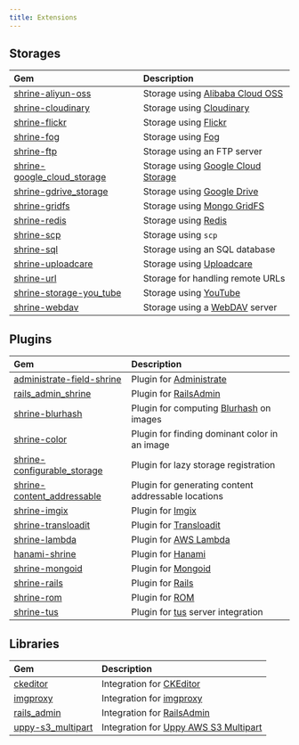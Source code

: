 ```yaml
---
title: Extensions
---
```


## Storages

| Gem                                                                                   | Description                                                                 |
| :----                                                                                 | :----------                                                                 |
| [shrine-aliyun-oss](https://github.com/zillou/shrine-aliyun-oss)                      | Storage using [Alibaba Cloud OSS](https://www.alibabacloud.com/product/oss) |
| [shrine-cloudinary](https://github.com/shrinerb/shrine-cloudinary)                    | Storage using [Cloudinary](https://cloudinary.com/)                         |
| [shrine-flickr](https://github.com/shrinerb/shrine-flickr)                            | Storage using [Flickr](https://flickr.com/)                                 |
| [shrine-fog](https://github.com/shrinerb/shrine-fog)                                  | Storage using [Fog](http://fog.io/)                                         |
| [shrine-ftp](https://github.com/ProjectResound/shrine-ftp)                            | Storage using an FTP server                                                 |
| [shrine-google_cloud_storage](https://github.com/renchap/shrine-google_cloud_storage) | Storage using [Google Cloud Storage](https://cloud.google.com/storage/)     |
| [shrine-gdrive_storage](https://github.com/edwardsharp/shrine-gdrive_storage)         | Storage using [Google Drive](https://www.google.com/drive/)                 |
| [shrine-gridfs](https://github.com/shrinerb/shrine-gridfs)                            | Storage using [Mongo GridFS](https://docs.mongodb.com/manual/core/gridfs/)  |
| [shrine-redis](https://github.com/dbongo/shrine-redis)                                | Storage using [Redis](https://redis.io/)                                    |
| [shrine-scp](https://github.com/jordanandree/shrine-scp)                              | Storage using `scp`                                                         |
| [shrine-sql](https://github.com/shrinerb/shrine-sql)                                  | Storage using an SQL database                                               |
| [shrine-uploadcare](https://github.com/shrinerb/shrine-uploadcare)                    | Storage using [Uploadcare](https://uploadcare.com)                          |
| [shrine-url](https://github.com/shrinerb/shrine-url)                                  | Storage for handling remote URLs                                            |
| [shrine-storage-you_tube](https://github.com/thedyrt/shrine-storage-you_tube)         | Storage using [YouTube](https://www.youtube.com/)                           |
| [shrine-webdav](https://github.com/funbox/shrine-webdav)                              | Storage using a [WebDAV](https://en.wikipedia.org/wiki/WebDAV) server       |

## Plugins

| Gem                                                                                         | Description                                                           |
| :----                                                                                       | :--------                                                             |
| [administrate-field-shrine](https://github.com/catsky/administrate-field-shrine)            | Plugin for [Administrate](https://github.com/thoughtbot/administrate) |
| [rails_admin_shrine](https://github.com/iquest/rails_admin_shrine)                          | Plugin for [RailsAdmin](https://github.com/sferik/rails_admin)        |
| [shrine-blurhash](https://github.com/renchap/shrine-blurhash)                               | Plugin for computing [Blurhash](https://blurha.sh/) on images         |
| [shrine-color](https://github.com/jnylen/shrine-color)                                      | Plugin for finding dominant color in an image                         |
| [shrine-configurable_storage](https://github.com/SleeplessByte/shrine-configurable_storage) | Plugin for lazy storage registration                                  |
| [shrine-content_addressable](https://github.com/SleeplessByte/shrine-content_addressable)   | Plugin for generating content addressable locations                   |
| [shrine-imgix](https://github.com/shrinerb/shrine-imgix)                                    | Plugin for [Imgix](https://www.imgix.com/)                            |
| [shrine-transloadit](https://github.com/shrinerb/shrine-transloadit)                        | Plugin for [Transloadit](https://transloadit.com/)                    |
| [shrine-lambda](https://github.com/texpert/shrine-lambda)                                   | Plugin for [AWS Lambda](https://aws.amazon.com/lambda/)               |
| [hanami-shrine](https://github.com/katafrakt/hanami-shrine)                                 | Plugin for [Hanami](https://hanamirb.org/)                            |
| [shrine-mongoid](https://github.com/shrinerb/shrine-mongoid)                                | Plugin for [Mongoid](https://mongoid.org)                             |
| [shrine-rails](https://github.com/abepetrillo/shrine-rails)                                 | Plugin for [Rails](https://rubyonrails.org/)                          |
| [shrine-rom](https://github.com/shrinerb/shrine-rom)                                        | Plugin for [ROM](https://rom-rb.org/)                                 |
| [shrine-tus](https://github.com/shrinerb/shrine-tus)                                        | Plugin for [tus](https://tus.io) server integration                   |

## Libraries

| Gem                                                             | Description                                                                     |
| :-----                                                          | :-------                                                                        |
| [ckeditor](https://github.com/galetahub/ckeditor)               | Integration for [CKEditor](https://ckeditor.com/ckeditor-4/)                    |
| [imgproxy](https://github.com/imgproxy/imgproxy.rb)             | Integration for [imgproxy](https://github.com/imgproxy/imgproxy)                |
| [rails_admin](https://github.com/sferik/rails_admin)            | Integration for [RailsAdmin](https://github.com/sferik/rails_admin)             |
| [uppy-s3_multipart](https://github.com/janko/uppy-s3_multipart) | Integration for [Uppy AWS S3 Multipart](https://uppy.io/docs/aws-s3-multipart/) |
